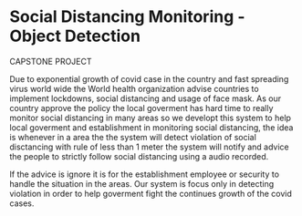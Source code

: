 # Social Distancing Monitoring - Object Detection

CAPSTONE PROJECT

Due to exponential growth of covid case in the country and fast spreading virus world wide the World health organization advise countries to implement lockdowns, social distancing and usage of face mask. As our country approve the policy the local goverment has hard time to really monitor social distancing in many areas so we developt this system to help local goverment and establishment in monitoring social distancing, the idea is whenever in a area the the system will detect violation of social disctancing with rule of less than 1 meter the system will notify and advice the people to strictly follow social distancing using a audio recorded. 

If the advice is ignore it is for the establishment employee or security to handle the situation in the areas. Our system is focus only in detecting violation in order to help goverment fight the continues growth of the covid cases.
